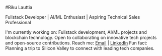 #Riku Lauttia

Fullstack Developer | AI/ML Enthusiast | Aspiring Technical Sales Professional
  
I'm currently working on: Fullstack development, AI/ML projects and blockchain technology.
Open to collaborating on innovative tech projects and open-source contributions.
Reach me: [Email](mailto:riku@lauttia.com) | [LinkedIn](https://www.linkedin.com/in/rikulauttia)
Fun fact: Planning a trip to Silicon Valley to connect with leading tech companies.
